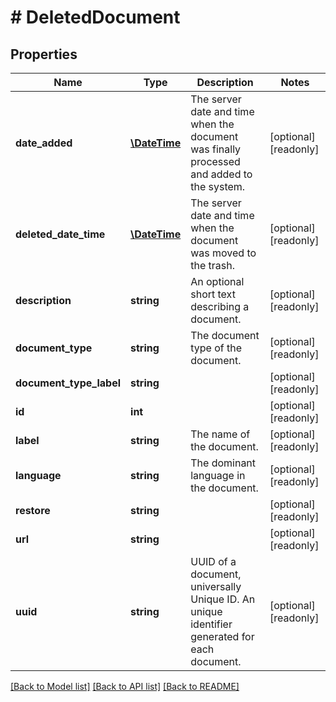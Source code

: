 # # DeletedDocument

## Properties

Name | Type | Description | Notes
------------ | ------------- | ------------- | -------------
**date_added** | [**\DateTime**](\DateTime.md) | The server date and time when the document was finally processed and added to the system. | [optional] [readonly] 
**deleted_date_time** | [**\DateTime**](\DateTime.md) | The server date and time when the document was moved to the trash. | [optional] [readonly] 
**description** | **string** | An optional short text describing a document. | [optional] [readonly] 
**document_type** | **string** | The document type of the document. | [optional] [readonly] 
**document_type_label** | **string** |  | [optional] [readonly] 
**id** | **int** |  | [optional] [readonly] 
**label** | **string** | The name of the document. | [optional] [readonly] 
**language** | **string** | The dominant language in the document. | [optional] [readonly] 
**restore** | **string** |  | [optional] [readonly] 
**url** | **string** |  | [optional] [readonly] 
**uuid** | **string** | UUID of a document, universally Unique ID. An unique identifier generated for each document. | [optional] [readonly] 

[[Back to Model list]](../../README.md#documentation-for-models) [[Back to API list]](../../README.md#documentation-for-api-endpoints) [[Back to README]](../../README.md)


